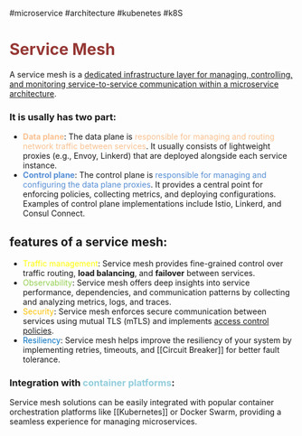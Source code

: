 #microservice #architecture #kubenetes #k8S 
# <font color="#953734">Service Mesh</font>
A service mesh is a <u>dedicated infrastructure layer for managing, controlling, and monitoring service-to-service communication within a microservice architecture</u>.

### It is usally has two part:
-   **<font color="#fac08f">Data plane</font>**: The data plane is<font color="#fac08f"> responsible for managing and routing network traffic between services</font>. It usually consists of lightweight proxies (e.g., Envoy, Linkerd) that are deployed alongside each service instance.
-   **<font color="#548dd4">Control plane</font>**: The control plane is <font color="#548dd4">responsible for managing and configuring the data plane proxies</font>. It provides a central point for enforcing policies, collecting metrics, and deploying configurations. Examples of control plane implementations include Istio, Linkerd, and Consul Connect.

## **features of a service mesh**:
 -  <font color="#ffff00">Traffic management</font>: Service mesh provides fine-grained control over traffic routing, **load balancing**, and **failover** between services.
 -   <font color="#92d050">Observability</font>: Service mesh offers deep insights into service performance, dependencies, and communication patterns by collecting and analyzing metrics, logs, and traces.
 -   <font color="#ffc000">Security</font>: Service mesh enforces secure communication between services using mutual TLS (mTLS) and implements <u>access control policies</u>.
 -   <font color="#0070c0">Resiliency</font>: Service mesh helps improve the resiliency of your system by implementing retries, timeouts, and [[Circuit Breaker]] for better fault tolerance.

### **Integration with <font color="#92cddc">container platforms</font>**: 
Service mesh solutions can be easily integrated with popular container orchestration platforms like [[Kubernetes]] or Docker Swarm, providing a seamless experience for managing microservices.